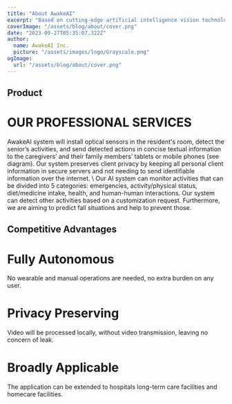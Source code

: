 ```yaml
---
title: "About AwakeAI"
excerpt: "Based on cutting-edge artificial intelligence vision technology, we’ve adopted generative models that surpass traditional skeletal models. This enables more in-depth and detailed analysis of vast video surveillance feeds in real-time, yielding more comprehensive and accurate results. This technology will first cater to elderly residents in homes or rehabilitation facilities. Through visual technology, there’s deep analysis of seniors’ daily living habits, diet, movements, interactions with caregivers, and other emergencies. The aim is to ensure the safety and health of the elderly from all perspectives. Leveraging distributed computing technology, the system can swiftly provide customized alerts for risks, conveying real-time information about the elderly, thus assisting caregivers and rehabilitation institutions in delivering top-notch care services."
coverImage: "/assets/blog/about/cover.png"
date: "2023-09-27T05:35:07.322Z"
author:
  name: AwakeAI Inc.
  picture: "/assets/images/logo/Grayscale.png"
ogImage:
  url: "/assets/blog/about/cover.png"
---
```


## Product

# OUR PROFESSIONAL SERVICES

AwakeAI system will install optical sensors in the resident's room, detect the senior’s activities, and send detected actions in concise textual information to the caregivers’ and their family members’ tablets or mobile phones (see diagram). Our system preserves client privacy by keeping all personal client information in secure servers and not needing to send identifiable information over the internet.
\\
Our AI system can monitor activities that can be divided into 5 categories: emergencies, activity/physical status, diet/medicine intake, health, and human-human interactions. Our system can detect other activities based on a customization request. Furthermore, we are aiming to predict fall situations and help to prevent those.

## Competitive Advantages

# Fully Autonomous

No wearable and manual operations are needed, no extra burden on any user.

# Privacy Preserving

Video will be processed locally, without video transmission, leaving no concern of leak.

# Broadly Applicable

The application can be extended to hospitals long-term care facilities and homecare facilities.
